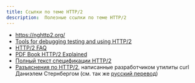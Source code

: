 ```yaml
---
title: Ссылки по теме HTTP/2
description:  Полезные ссылки по теме HTTP/2
---
```


- https://nghttp2.org/
- [Tools for debugging testing and using HTTP/2](https://blog.cloudflare.com/tools-for-debugging-testing-and-using-http-2/)
- [HTTP/2 FAQ](https://http2.github.io/faq/)
- [PDF Book HTTP/2 Explained](https://http2-explained.haxx.se/)
- [Полный текст спецификации HTTP/2](http://httpwg.org/specs/rfc7540.html)
- [Разъяснения по HTTP/2](https://daniel.haxx.se/http2/),
написанные разработчиком утилиты curl Даниэлем Стернбергом (см. так же [русский перевод](https://habrahabr.ru/post/221427/))
